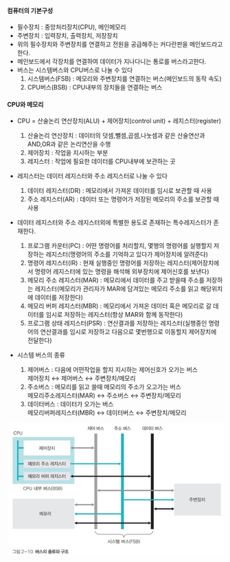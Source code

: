 #### 컴퓨터의 기본구성

- 필수장치 : 중앙처리장치(CPU), 메인메모리
- 주변장치 : 입력장치, 출력장치, 저장장치
- 위의 필수장치와 주변장치를 연결하고 전원을 공급해주는 커다란판을 메인보드라고 한다.
- 메인보드에서 각장치를 연결하여 데이터가 지나다니는 통로를 버스라고한다.
- 버스는 시스템버스와 CPU버스로 나눌 수 있다
  1. 시스템버스(FSB) : 메모리와 주변장치를 연결하는 버스(메인보드의 동작 속도)
  2. CPU버스(BSB) : CPU내부의 장치들을 연결하는 버스

#### CPU와 메모리

- CPU = 산술논리 연산장치(ALU) + 제어장치(control unit) + 레지스터(register)
  1. 산술논리 연산장치 : 데이터의 덧셈,뺄셈,곱셈,나눗셈과 같은 산술연산과 AND,OR과 같은 논리연산을 수행
  2. 제어장치 : 작업을 지시하는 부분
  3. 레지스터 : 작업에 필요한 데이터를 CPU내부에 보관하는 곳

- 레지스터는 데이터 레지스터와 주소 레지스터로 나눌 수 있다
  1. 데이터 레지스터(DR) : 메모리에서 가져온 데이터를 임시로 보관할 때 사용
  2. 주소 레지스터(AR) : 데이터 또는 명령어가 저장된 메모리의 주소를 보관할 때 사용

- 데이터 레지스터와 주소 레지스터외에 특별한 용도로 존재하는 특수레지스터가 존재한다.
  1. 프로그램 카운터(PC) : 어떤 명령어를 처리할지, 몇행의 명령어를 실행할지 저장하는 레지스터(명령어의 주소를 기억하고 있다가 제어장치에 알려준다)
  2. 명령어 레지스터(IR) : 현재 실행중인 명령어를 저장하는 레지스터(제어장치에서 명령어 레지스터에 있는 명령을 해석해 외부장치에 제어신호를 보낸다)
  3. 메모리 주소 레지스터(MAR) : 메모리에서 데이터를 주고 받을때 주소를 저장하는 레지스터(메모리가 관리자가 MAR에 담겨있는 메모리 주소를 읽고 해당위치에 데이터를 저장한다)
  4. 메모리 버퍼 레지스터(MBR) : 메모리에서 가져온 데이터 혹은 메모리로 갈 데이터를 임시로 저장하는 레지스터(항상 MAR와 함께 동작한다)
  5. 프로그램 상태 레지스터(PSR) : 연산결과를 저장하는 레지스터(실행중인 명령어의 연산결과를 임시로 저장하고 다음으로 몇번행으로 이동할지 제어장치에 전달한다)

- 시스템 버스의 종류
  1. 제어버스 : 다음에 어떤작업을 할지 지시하는 제어신호가 오가는 버스
     <br/>제어장치 ↔ 제어버스 ↔ 주변장치/메모리
  2. 주소버스 : 메모리를 읽고 쓸때 메모리의 주소가 오고가는 버스
     <br/>메모리주소레지스터(MAR) ↔ 주소버스 ↔ 주변장치/메모리
  3. 데이터버스 : 데이터가 오가는 버스
     <br/>메모리버퍼레지스터(MBR) ↔ 데이터버스 ↔ 주변장치/메모리

![FSB](/Data/2-1.FSB.png)
